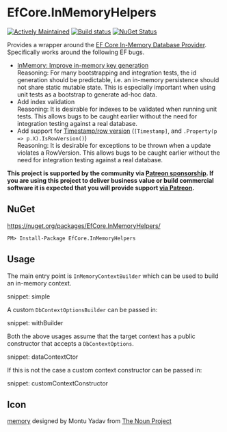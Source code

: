 # EfCore.InMemoryHelpers 

[![Actively Maintained](https://img.shields.io/badge/Maintenance%20Level-Actively%20Maintained-green.svg)](https://gist.github.com/cheerfulstoic/d107229326a01ff0f333a1d3476e068d)
[![Build status](https://ci.appveyor.com/api/projects/status/f1kk9pthruopfac9?svg=true)](https://ci.appveyor.com/project/flex87/efcore-inmemoryhelpers)
[![NuGet Status](http://img.shields.io/nuget/v/EfCore.InMemoryHelpers.svg?longCache=true&style=flat)](https://www.nuget.org/packages/EfCore.InMemoryHelpers/)

Provides a wrapper around the [EF Core In-Memory Database Provider](https://docs.microsoft.com/en-us/ef/core/providers/in-memory/). Specifically works around the following EF bugs.

 * [InMemory: Improve in-memory key generation](https://github.com/aspnet/EntityFrameworkCore/issues/6872) <br>
  Reasoning: For many bootstrapping and integration tests, the id generation should be predictable, i.e. an in-memory persistence should not share static mutable state. This is especially important when using unit tests as a bootstrap to generate ad-hoc data.
 * Add index validation<br>
  Reasoning: It is desirable for indexes to be validated when running unit tests. This allows bugs to be caught earlier without the need for integration testing against a real database.
 * Add support for [Timestamp/row version](https://docs.microsoft.com/en-us/ef/core/modeling/concurrency#timestamprow-version) (`[Timestamp]`, and `.Property(p => p.X).IsRowVersion()`)<br>
  Reasoning: It is desirable for exceptions to be thrown when a update violates a RowVersion. This allows bugs to be caught earlier without the need for integration testing against a real database.

**This project is supported by the community via [Patreon sponsorship](https://www.patreon.com/join/simoncropp). If you are using this project to deliver business value or build commercial software it is expected that you will provide support [via Patreon](https://www.patreon.com/join/simoncropp).**


## NuGet 

https://nuget.org/packages/EfCore.InMemoryHelpers/

    PM> Install-Package EfCore.InMemoryHelpers


## Usage

The main entry point is `InMemoryContextBuilder` which can be used to build an in-memory context.

snippet: simple

A custom `DbContextOptionsBuilder` can be passed in:

snippet: withBuilder

Both the above usages assume that the target context has a public constructor that accepts a `DbContextOptions`.

snippet: dataContextCtor

If this is not the case a custom context constructor can be passed in:

snippet: customContextConstructor


## Icon

<a href="https://thenounproject.com/term/memory/884922/" target="_blank">memory</a> designed by Montu Yadav from [The Noun Project](https://thenounproject.com)